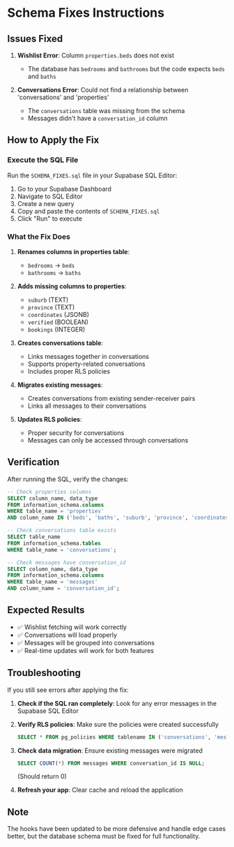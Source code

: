 # Schema Fixes Instructions

## Issues Fixed

1. **Wishlist Error**: Column `properties.beds` does not exist
   - The database has `bedrooms` and `bathrooms` but the code expects `beds` and `baths`

2. **Conversations Error**: Could not find a relationship between 'conversations' and 'properties'
   - The `conversations` table was missing from the schema
   - Messages didn't have a `conversation_id` column

## How to Apply the Fix

### Execute the SQL File

Run the `SCHEMA_FIXES.sql` file in your Supabase SQL Editor:

1. Go to your Supabase Dashboard
2. Navigate to SQL Editor
3. Create a new query
4. Copy and paste the contents of `SCHEMA_FIXES.sql`
5. Click "Run" to execute

### What the Fix Does

1. **Renames columns in properties table**:
   - `bedrooms` → `beds`
   - `bathrooms` → `baths`

2. **Adds missing columns to properties**:
   - `suburb` (TEXT)
   - `province` (TEXT)
   - `coordinates` (JSONB)
   - `verified` (BOOLEAN)
   - `bookings` (INTEGER)

3. **Creates conversations table**:
   - Links messages together in conversations
   - Supports property-related conversations
   - Includes proper RLS policies

4. **Migrates existing messages**:
   - Creates conversations from existing sender-receiver pairs
   - Links all messages to their conversations

5. **Updates RLS policies**:
   - Proper security for conversations
   - Messages can only be accessed through conversations

## Verification

After running the SQL, verify the changes:

```sql
-- Check properties columns
SELECT column_name, data_type 
FROM information_schema.columns 
WHERE table_name = 'properties' 
AND column_name IN ('beds', 'baths', 'suburb', 'province', 'coordinates', 'verified', 'bookings');

-- Check conversations table exists
SELECT table_name 
FROM information_schema.tables 
WHERE table_name = 'conversations';

-- Check messages have conversation_id
SELECT column_name, data_type 
FROM information_schema.columns 
WHERE table_name = 'messages' 
AND column_name = 'conversation_id';
```

## Expected Results

- ✅ Wishlist fetching will work correctly
- ✅ Conversations will load properly
- ✅ Messages will be grouped into conversations
- ✅ Real-time updates will work for both features

## Troubleshooting

If you still see errors after applying the fix:

1. **Check if the SQL ran completely**: Look for any error messages in the Supabase SQL Editor

2. **Verify RLS policies**: Make sure the policies were created successfully
   ```sql
   SELECT * FROM pg_policies WHERE tablename IN ('conversations', 'messages', 'properties');
   ```

3. **Check data migration**: Ensure existing messages were migrated
   ```sql
   SELECT COUNT(*) FROM messages WHERE conversation_id IS NULL;
   ```
   (Should return 0)

4. **Refresh your app**: Clear cache and reload the application

## Note

The hooks have been updated to be more defensive and handle edge cases better, but the database schema must be fixed for full functionality.
